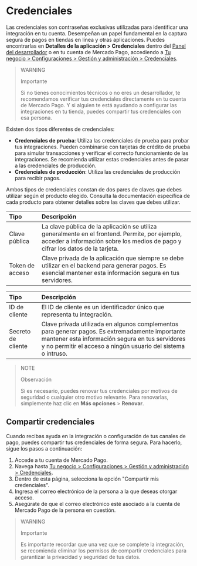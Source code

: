 # Credenciales

Las credenciales son contraseñas exclusivas utilizadas para identificar una integración en tu cuenta. Desempeñan un papel fundamental en la captura segura de pagos en tiendas en línea y otras aplicaciones. Puedes encontrarlas en **Detalles de la aplicación > Credenciales** dentro del [Panel del desarrollador](/developers/panel/app) o en tu cuenta de Mercado Pago, accediendo a [Tu negocio > Configuraciones > Gestión y administración > Credenciales](https://www.mercadopago/settings/account/credentials).

> WARNING
>
> Importante
>
> Si no tienes conocimientos técnicos o no eres un desarrollador, te recomendamos verificar tus credenciales directamente en tu cuenta de Mercado Pago. Y si alguien te está ayudando a configurar las integraciones en tu tienda, puedes compartir tus credenciales con esa persona.

Existen dos tipos diferentes de credenciales:

* **Credenciales de prueba**: Utiliza las credenciales de prueba para probar tus integraciones. Pueden combinarse con tarjetas de crédito de prueba para simular transacciones y verificar el correcto funcionamiento de las integraciones. Se recomienda utilizar estas credenciales antes de pasar a las credenciales de producción.
* **Credenciales de producción**: Utiliza las credenciales de producción para recibir pagos.

Ambos tipos de credenciales constan de dos pares de claves que debes utilizar según el producto elegido. Consulta la documentación específica de cada producto para obtener detalles sobre las claves que debes utilizar.

| Tipo | Descripción |
| :--- | :--- |
| Clave pública | La clave pública de la aplicación se utiliza generalmente en el frontend. Permite, por ejemplo, acceder a información sobre los medios de pago y cifrar los datos de la tarjeta. |
| Token de acceso | Clave privada de la aplicación que siempre se debe utilizar en el backend para generar pagos. Es esencial mantener esta información segura en tus servidores. |

| Tipo | Descripción |
| :--- | :--- |
| ID de cliente | El ID de cliente es un identificador único que representa tu integración. |
| Secreto de cliente | Clave privada utilizada en algunos complementos para generar pagos. Es extremadamente importante mantener esta información segura en tus servidores y no permitir el acceso a ningún usuario del sistema o intruso. |

> NOTE
>
> Observación
>
> Si es necesario, puedes renovar tus credenciales por motivos de seguridad o cualquier otro motivo relevante. Para renovarlas, simplemente haz clic en **Más opciones** > **Renovar**.

## Compartir credenciales

Cuando recibas ayuda en la integración o configuración de tus canales de pago, puedes compartir tus credenciales de forma segura. Para hacerlo, sigue los pasos a continuación:

1. Accede a tu cuenta de Mercado Pago.
2. Navega hasta [Tu negocio > Configuraciones > Gestión y administración > Credenciales](https://www.mercadopago/settings/account/credentials).
3. Dentro de esta página, selecciona la opción "Compartir mis credenciales".
4. Ingresa el correo electrónico de la persona a la que deseas otorgar acceso.
5. Asegúrate de que el correo electrónico esté asociado a la cuenta de Mercado Pago de la persona en cuestión.

> WARNING
>
> Importante
>
> Es importante recordar que una vez que se complete la integración, se recomienda eliminar los permisos de compartir credenciales para garantizar la privacidad y seguridad de tus datos.